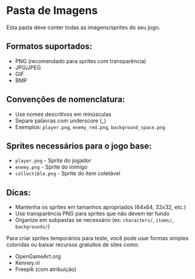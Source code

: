 # Pasta de Imagens

Esta pasta deve conter todas as imagens/sprites do seu jogo.

## Formatos suportados:
- PNG (recomendado para sprites com transparência)
- JPG/JPEG
- GIF
- BMP

## Convenções de nomenclatura:
- Use nomes descritivos em minúsculas
- Separe palavras com underscore (_)
- Exemplos: `player.png`, `enemy_red.png`, `background_space.png`

## Sprites necessários para o jogo base:
- `player.png` - Sprite do jogador
- `enemy.png` - Sprite do inimigo
- `collectible.png` - Sprite do item coletável

## Dicas:
- Mantenha os sprites em tamanhos apropriados (64x64, 32x32, etc.)
- Use transparência PNG para sprites que não devem ter fundo
- Organize em subpastas se necessário (ex: `characters/`, `items/`, `backgrounds/`)

Para criar sprites temporários para teste, você pode usar formas simples coloridas ou baixar recursos gratuitos de sites como:
- OpenGameArt.org
- Kenney.nl
- Freepik (com atribuição)